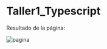 # Taller1_Typescript
Resultado de la página:

![pagina](https://user-images.githubusercontent.com/85703757/197430165-15fd80c3-1081-49f8-9f07-e55f20b0c332.PNG)
